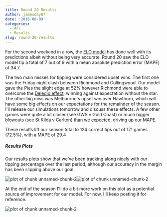 ```yaml
---
title: Round 20 Results
author: jamesday87
date: '2016-08-09'
categories:
  - AFL
  - Results
slug: round-20-results
---
```


For the second weekend in a row, the [ELO model](http://plussixoneblog.com/2016/05/23/my-elo-rating-system-explained/) has done well with its predictions albeit without being very accurate. Round 20 saw the ELO model tip a total of 7 out of 9 with a mean absolute prediction error (MAPE) of 34.7.

The two main misses for tipping were considered upset wins. The first one was the Friday night clash between Richmond and Collingwood. Our model gave the Pies the slight edge at 52% however Richmond were able to overcome the [Deledio effect](http://plussixoneblog.com/2016/07/27/the-deledio-effect/), winning against expectation without the star. The other big miss was Melbourne's upset win over Hawthorn, which will have some big effects on our expectations for the remainder of the season. I'll release our simulations tomorrow and discuss these effects. A few other games were quite a lot closer (see GWS v Gold Coast) or much bigger blowouts (see St Kilda v Carlton) [than we expected](http://plussixoneblog.com/2016/08/04/round-20-prediction-shuffling-pieces/), driving up our MAPE.

These results lift our season total to 124 correct tips out of 171 games (72.5%), with a MAPE of 29.4

##### Results Plots

Our results plots show that we've been tracking along nicely with our tipping percentage over the last period, although our accuracy in the margin has been slipping above our goal.

![plot of chunk unnamed-chunk-2](http://plussixoneblog.com/img/2016/08/unnamed-chunk-2-1-1.png)![plot of chunk unnamed-chunk-2](http://plussixoneblog.com/wp-content/uploads/2016/08/unnamed-chunk-2-2-1.png)

At the end of the season I'll do a bit more work on this plot as a potential source of improvement for our model. For now, I'll keep posting it for reference.

![plot of chunk unnamed-chunk-2](http://plussixoneblog.com/img/2016/08/unnamed-chunk-2-3-1.png)

#
